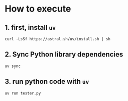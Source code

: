 # How to execute

## 1. first, install `uv`

```shell
curl -LsSf https://astral.sh/uv/install.sh | sh
```

## 2. Sync Python library dependencies

```shell
uv sync
```

## 3. run python code with `uv`

```shell
uv run tester.py
```
